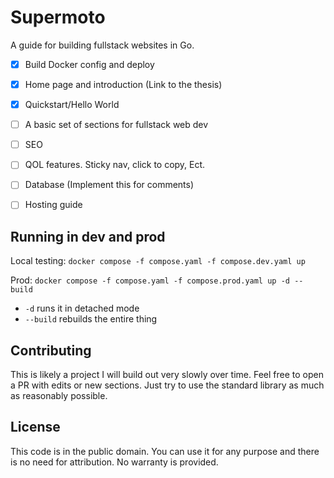 # Supermoto
A guide for building fullstack websites in Go.

- [x] Build Docker config and deploy
- [x] Home page and introduction (Link to the thesis)
- [x] Quickstart/Hello World
- [ ] A basic set of sections for fullstack web dev
- [ ] SEO
- [ ] QOL features. Sticky nav, click to copy, Ect.
- [ ] Database (Implement this for comments)
- [ ] Hosting guide


## Running in dev and prod
Local testing:
``docker compose -f compose.yaml -f compose.dev.yaml up``

Prod:
``docker compose -f compose.yaml -f compose.prod.yaml up -d --build``

- `-d` runs it in detached mode
- `--build` rebuilds the entire thing


## Contributing
This is likely a project I will build out very slowly over time.
Feel free to open a PR with edits or new sections.
Just try to use the standard library as much as reasonably possible.


## License
This code is in the public domain.
You can use it for any purpose and there is no need for attribution.
No warranty is provided.
